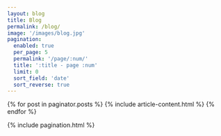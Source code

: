 ```yaml
---
layout: blog
title: Blog
permalink: /blog/
image: '/images/blog.jpg'
pagination:
  enabled: true
  per_page: 5
  permalink: '/page/:num/'
  title: ':title - page :num'
  limit: 0
  sort_field: 'date'
  sort_reverse: true
---
```


<div class="container">
  <div class="row animate">
    {% for post in paginator.posts %}
      {% include article-content.html %}
    {% endfor %}
  </div>
</div>

{% include pagination.html %}